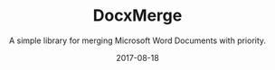 ---
title: DocxMerge
excerpt: A simple library for merging Microsoft Word Documents with priority.
subtitle: A simple library for merging Microsoft Word Documents with priority.

date: 2017-08-18
endDate: 2017-08-20

img: docxmerge.png
thumbnail: docxmerge.png


tags: ["python", "pypi"]
---